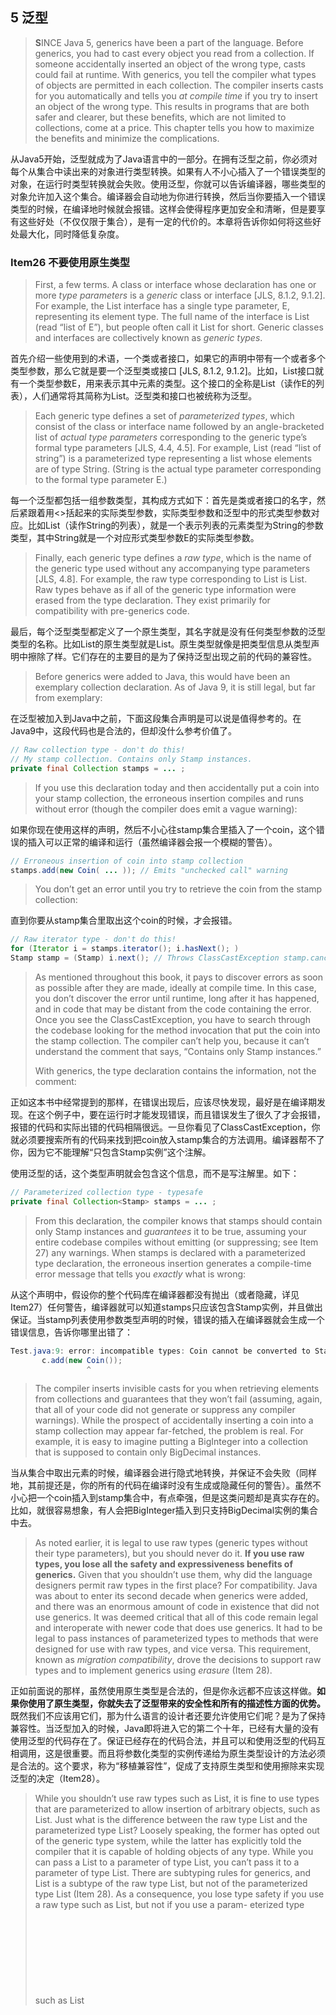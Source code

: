 ## 5 泛型

> **S**INCE Java 5, generics have been a part of the language. Before generics, you had to cast every object you read from a collection. If someone accidentally inserted an object of the wrong type, casts could fail at runtime. With generics, you tell the compiler what types of objects are permitted in each collection. The compiler inserts casts for you automatically and tells you *at compile time* if you try to insert an object of the wrong type. This results in programs that are both safer and clearer, but these benefits, which are not limited to collections, come at a price. This chapter tells you how to maximize the benefits and minimize the complications.

从Java5开始，泛型就成为了Java语言中的一部分。在拥有泛型之前，你必须对每个从集合中读出来的对象进行类型转换。如果有人不小心插入了一个错误类型的对象，在运行时类型转换就会失败。使用泛型，你就可以告诉编译器，哪些类型的对象允许加入这个集合。编译器会自动地为你进行转换，然后当你要插入一个错误类型的时候，在编译地时候就会报错。这样会使得程序更加安全和清晰，但是要享有这些好处（不仅仅限于集合），是有一定的代价的。本章将告诉你如何将这些好处最大化，同时降低复杂度。

### Item26 不要使用原生类型

> First, a few terms. A class or interface whose declaration has one or more *type parameters* is a *generic* class or interface [JLS, 8.1.2, 9.1.2]. For example, the List interface has a single type parameter, E, representing its element type. The full name of the interface is List<E> (read “list of E”), but people often call it List for short. Generic classes and interfaces are collectively known as *generic types*.

首先介绍一些使用到的术语，一个类或者接口，如果它的声明中带有一个或者多个类型参数，那么它就是要一个泛型类或接口 [JLS, 8.1.2, 9.1.2]。比如，List接口就有一个类型参数E，用来表示其中元素的类型。这个接口的全称是List<E>（读作E的列表），人们通常将其简称为List。泛型类和接口也被统称为泛型。

> Each generic type defines a set of *parameterized types*, which consist of the class or interface name followed by an angle-bracketed list of *actual type parameters* corresponding to the generic type’s formal type parameters [JLS, 4.4, 4.5]. For example, List<String> (read “list of string”) is a parameterized type representing a list whose elements are of type String. (String is the actual type parameter corresponding to the formal type parameter E.)

每一个泛型都包括一组参数类型，其构成方式如下：首先是类或者接口的名字，然后紧跟着用<>括起来的实际类型参数，实际类型参数和泛型中的形式类型参数对应。比如List<String>（读作String的列表），就是一个表示列表的元素类型为String的参数类型，其中String就是一个对应形式类型参数E的实际类型参数。

> Finally, each generic type defines a *raw type*, which is the name of the generic type used without any accompanying type parameters [JLS, 4.8]. For example, the raw type corresponding to List<E> is List. Raw types behave as if all of the generic type information were erased from the type declaration. They exist primarily for compatibility with pre-generics code.

最后，每个泛型类型都定义了一个原生类型，其名字就是没有任何类型参数的泛型类型的名称。比如List<E>的原生类型就是List。原生类型就像是把类型信息从类型声明中擦除了样。它们存在的主要目的是为了保持泛型出现之前的代码的兼容性。

> Before generics were added to Java, this would have been an exemplary collection declaration. As of Java 9, it is still legal, but far from exemplary:

在泛型被加入到Java中之前，下面这段集合声明是可以说是值得参考的。在Java9中，这段代码也是合法的，但却没什么参考价值了。

```java
// Raw collection type - don't do this!
// My stamp collection. Contains only Stamp instances.
private final Collection stamps = ... ;
```

> If you use this declaration today and then accidentally put a coin into your stamp collection, the erroneous insertion compiles and runs without error (though the compiler does emit a vague warning):

如果你现在使用这样的声明，然后不小心往stamp集合里插入了一个coin，这个错误的插入可以正常的编译和运行（虽然编译器会报一个模糊的警告）。

```java
// Erroneous insertion of coin into stamp collection
stamps.add(new Coin( ... )); // Emits "unchecked call" warning
```

> You don’t get an error until you try to retrieve the coin from the stamp collection:

直到你要从stamp集合里取出这个coin的时候，才会报错。

```java
// Raw iterator type - don't do this!
for (Iterator i = stamps.iterator(); i.hasNext(); )
Stamp stamp = (Stamp) i.next(); // Throws ClassCastException stamp.cancel();
```

> As mentioned throughout this book, it pays to discover errors as soon as possible after they are made, ideally at compile time. In this case, you don’t discover the error until runtime, long after it has happened, and in code that may be distant from the code containing the error. Once you see the ClassCastException, you have to search through the codebase looking for the method invocation that put the coin into the stamp collection. The compiler can’t help you, because it can’t understand the comment that says, “Contains only Stamp instances.”
>
> With generics, the type declaration contains the information, not the comment:

正如这本书中经常提到的那样，在错误出现后，应该尽快发现，最好是在编译期发现。在这个例子中，要在运行时才能发现错误，而且错误发生了很久了才会报错，报错的代码和实际出错的代码相隔很远。一旦你看见了ClassCastException，你就必须要搜索所有的代码来找到把coin放入stamp集合的方法调用。编译器帮不了你，因为它不能理解“只包含Stamp实例”这个注解。

使用泛型的话，这个类型声明就会包含这个信息，而不是写注解里。如下：

```java
// Parameterized collection type - typesafe
private final Collection<Stamp> stamps = ... ;
```

> From this declaration, the compiler knows that stamps should contain only Stamp instances and *guarantees* it to be true, assuming your entire codebase compiles without emitting (or suppressing; see Item 27) any warnings. When stamps is declared with a parameterized type declaration, the erroneous insertion generates a compile-time error message that tells you *exactly* what is wrong:

从这个声明中，假设你的整个代码库在编译器都没有抛出（或者隐藏，详见Item27）任何警告，编译器就可以知道stamps只应该包含Stamp实例，并且做出保证。当stamp列表使用参数类型声明的时候，错误的插入在编译器就会生成一个错误信息，告诉你哪里出错了：

```java
Test.java:9: error: incompatible types: Coin cannot be converted to Stamp
       c.add(new Coin());
                 ^
```

> The compiler inserts invisible casts for you when retrieving elements from collections and guarantees that they won’t fail (assuming, again, that all of your code did not generate or suppress any compiler warnings). While the prospect of accidentally inserting a coin into a stamp collection may appear far-fetched, the problem is real. For example, it is easy to imagine putting a BigInteger into a collection that is supposed to contain only BigDecimal instances.

当从集合中取出元素的时候，编译器会进行隐式地转换，并保证不会失败（同样地，其前提还是，你的所有的代码在编译时没有生成或隐藏任何的警告）。虽然不小心把一个coin插入到stamp集合中，有点牵强，但是这类问题却是真实存在的。比如，就很容易想象，有人会把BigInteger插入到只支持BigDecimal实例的集合中去。

> As noted earlier, it is legal to use raw types (generic types without their type parameters), but you should never do it. **If you use raw types, you lose all the safety and expressiveness benefits of generics.** Given that you shouldn’t use them, why did the language designers permit raw types in the first place? For compatibility. Java was about to enter its second decade when generics were added, and there was an enormous amount of code in existence that did not use generics. It was deemed critical that all of this code remain legal and interoperate with newer code that does use generics. It had to be legal to pass instances of parameterized types to methods that were designed for use with raw types, and vice versa. This requirement, known as *migration compatibility*, drove the decisions to support raw types and to implement generics using *erasure* (Item 28).

正如前面说的那样，虽然使用原生类型是合法的，但是你永远都不应该这样做。**如果你使用了原生类型，你就失去了泛型带来的安全性和所有的描述性方面的优势。** 既然我们不应该用它们，那为什么语言的设计者还要允许使用它们呢？是为了保持兼容性。当泛型加入的时候，Java即将进入它的第二个十年，已经有大量的没有使用泛型的代码存在了。保证已经存在的代码合法，并且可以和使用泛型的代码互相调用，这是很重要。而且将参数化类型的实例传递给为原生类型设计的方法必须是合法的。这个要求，称为“移植兼容性”，促成了支持原生类型和使用擦除来实现泛型的决定（Item28）。

> While you shouldn’t use raw types such as List, it is fine to use types that are parameterized to allow insertion of arbitrary objects, such as List<Object>. Just what is the difference between the raw type List and the parameterized type List<Object>? Loosely speaking, the former has opted out of the generic type system, while the latter has explicitly told the compiler that it is capable of holding objects of any type. While you can pass a List<String> to a parameter of type List, you can’t pass it to a parameter of type List<Object>. There are subtyping rules for generics, and List<String> is a subtype of the raw type List, but not of the parameterized type List<Object> (Item 28). As a consequence, you lose type safety if you use a raw type such as List, but not if you use a param- eterized type such as List<Object>.

虽然你不应该使用原生类型，比如List，但是使用参数化类型来允许插入任意的对象（比如List<Object>）却是可行的。那么，原生类型List和参数化类型List<Object>之间有什么区别呢？不严格地说，前者不属于泛型系统，而后者明确地告诉了编译器，可持有任意类型的对象。你可以把一个List<String>传递给一个类型为List的参数，但是却不能把它传给一个类型为List<Object>的参数。在泛型中也有子类规则。List<String>是List的子类，却不是参数化类型List<Object>的子类（Item28）。因此，当你使用原生类型的时候，比如List，你就失去了类型安全性，但当你使用参数化类型，比如List<Object>的时候就不会。

> To make this concrete, consider the following program:

为了说得更明确一些，看下面这个程序：

```java
// Fails at runtime - unsafeAdd method uses a raw type (List)!
public static void main(String[] args) {
		List<String> strings = new ArrayList<>(); 
  	unsafeAdd(strings, Integer.valueOf(42));
		String s = strings.get(0); // Has compiler-generated cast
}
private static void unsafeAdd(List list, Object o) { 
  list.add(o);
}
```

> This program compiles, but because it uses the raw type List, you get a warning:

由于程序使用的是原生类型，所有可以编译，会收到一条警告如下：

```java
Test.java:10: warning: [unchecked] unchecked call to add(E) as a member of the raw type List
             list.add(o);
                     ^
```

> And indeed, if you run the program, you get a ClassCastException when the program tries to cast the result of the invocation strings.get(0), which is an Integer, to a String. This is a compiler-generated cast, so it’s normally guaranteed to succeed, but in this case we ignored a compiler warning and paid the price.

确实是这样的，如果你运行这个程序的话，当程序试图把strings.get(0)调用的结果从Integer转换到String时候，就会抛出一个ClassCastException。这是一个编译器生成的转换，通常来说是会成功的，但是由于我们忽略了编译器警告，因此便付出了代价。

> If you replace the raw type List with the parameterized type List<Object> in the unsafeAdd declaration and try to recompile the program, you’ll find that it no longer compiles but emits the error message:

如果你在unsafeAdd的声明中，使用参数化类型List<Object>来代替原生类型List，然后重新编译程序，你就会发现，如果不解决下面这个错误信息的话，是无法进行编译的：

```java
Test.java:5: error: incompatible types: List<String> cannot be
         converted to List<Object>
             unsafeAdd(strings, Integer.valueOf(42));
                 ^
```

> You might be tempted to use a raw type for a collection whose element type is unknown and doesn’t matter. For example, suppose you want to write a method that takes two sets and returns the number of elements they have in common. Here’s how you might write such a method if you were new to generics:

在不确定或者不在乎集合内的元素类型的时候，你可能会使用原生类型。比如，假设你想写一个方法，从两个set中返回其中相同的元素的个数。如果你会泛型不了解的话，你可能会写出下面这样的方法：

```java
// Use of raw type for unknown element type - don't do this! 
static int numElementsInCommon(Set s1, Set s2) {
             int result = 0;
             for (Object o1 : s1)
                 if (s2.contains(o1))
                     result++;
             return result;
     }
```

> This method works but it uses raw types, which are dangerous. The safe alternative is to use *unbounded wildcard types*. If you want to use a generic type but you don’t know or care what the actual type parameter is, you can use a question mark instead. For example, the unbounded wildcard type for the generic type Set<E> is Set<?> (read “set of some type”). It is the most general parameterized Set type, capable of holding *any* set. Here is how the numElementsInCommon declaration looks with unbounded wildcard types:

这个方法可以工作，但是使用了危险的原生类型。安全的替代方法是使用无限制通配符类型（unbounded wildcard types）。当你想使用泛型，却又不知道也不关系其真正的类型参数是什么的时候你就可以使用一个问号来代替。比如泛型Set<E>的无限制通配符类型就是Set<?>(读作，某个类型的集合)。这是一个最普通的参数化Set类型，可以持有任意的Set。下面是numElementsInCommon使用无限制通配符类型进行声明的代码：

```java
// Uses unbounded wildcard type - typesafe and flexible 
static int numElementsInCommon(Set<?> s1, Set<?> s2) { ... }
```

> What is the difference between the unbounded wildcard type Set<?> and the raw type Set? Does the question mark really buy you anything? Not to belabor the point, but the wildcard type is safe and the raw type isn’t. You can put *any* element into a collection with a raw type, easily corrupting the collection’s type invariant (as demonstrated by the unsafeAdd method on page 119); **you can’t put any element (other than null) into a Collection< ？>**. Attempting to do so will generate a compile-time error message like this:

那么，无限制通配符类型Set<?>和原生类型Set之间的区别是什么呢？这个问号确实能起到作用吗？通配符类型是安全的，但是原生类型却不是，这一点是毋庸置疑的。你可以往一个原生类型的集合里，添加任何一个元素，可以很容易打破集合的类型约束（就像前面的unsafeAdd方法所示范的那样）；**但是你却不能往一个Collection<？>里添加除了null以外的任何元素**。当你企图这么做的时候，就会在编译的时候，生成一个如下所示的错误信息：

```java
WildCard.java:13: error: incompatible types: String cannot be
   converted to CAP#1
       c.add("verboten");
             ^
     where CAP#1 is a fresh type-variable:
       CAP#1 extends Object from capture of ?
```

> Admittedly this error message leaves something to be desired, but the compiler has done its job, preventing you from corrupting the collection’s type invariant, whatever its element type may be. Not only can’t you put any element (other than null) into a Collection<?>, but you can’t assume anything about the type of the objects that you get out. If these restrictions are unacceptable, you can use *generic methods* (Item 30) or *bounded wildcard types* (Item 31).

虽然这个错误信息还缺少一些想看到的东西， 但是编译器已经完成了它的任务，阻止了我们破坏集合的类型约束，不论这个元素类型是什么。你不仅仅不能把任何元素（除了null）放到Collection<?>里去，还不能对从里面取出来的元素的类型做任何的假设。如果这些限制无法接受，你可以使用泛型方法（Item30）或者有限制通配符类型（Item31）。

> There are a few minor exceptions to the rule that you should not use raw types. **You must use raw types in class literals.** The specification does not permit the use of parameterized types (though it does permit array types and primitive types) [JLS, 15.8.2]. In other words, List.class, String[].class, and int.class are all legal, but List<String>.class and List<?>.class are not.

对于你不应该使用原生类型这一规则，有几种小小的例外情况。**在类字面量中，你必须使用原生类型**。规范不允许使用参数化类型（但是又允许使用数组类型和基本类型）[JLS, 15.8.2]。换句话说，List.class, String[].class, 和int.class都是合法的，但是 List<String>.class 和 List<?>.class却是不合法的。

> A second exception to the rule concerns the instanceof operator. Because generic type information is erased at runtime, it is illegal to use the instanceof operator on parameterized types other than unbounded wildcard types. The use of unbounded wildcard types in place of raw types does not affect the behavior of the instanceof operator in any way. In this case, the angle brackets and question marks are just noise. **This is the preferred way to use the** **instanceof** **operator with generic types:**

这个规则的第二个例外，是关于instanceof操作符的，因为在运行中，泛型类型信息是被擦除了，使用instanceof操作符在参数化类型上时非法的，无限制通配符类型除外。使用无限制通配符来代替原生类型不会对instanceof操作符的结果产生任何的影响，在这种情况下，<> 和 ? 就仅仅只是多余的了。下面是泛型使用instanceof操作符的首选的方法：

```java
// Legitimate use of raw type - instanceof operator 
if (o instanceof Set) { // Raw type
	Set<?> s = (Set<?>) o; // Wildcard type
	... 
}
```

> Note that once you’ve determined that o is a Set, you must cast it to the wildcard type Set<?>, not the raw type Set. This is a checked cast, so it will not cause a compiler warning.

需要注意的是， 一旦你确定了o是一个Set，就必须将其转化为通配符类型Set<?>，而不是原生类型。这是一个受检的转化，这样就不会出现编译器警告了。

> In summary, using raw types can lead to exceptions at runtime, so don’t use them. They are provided only for compatibility and interoperability with legacy code that predates the introduction of generics. As a quick review, Set<Object> is a parameterized type representing a set that can contain objects of any type, Set<?> is a wildcard type representing a set that can contain only objects of some unknown type, and Set is a raw type, which opts out of the generic type system. The first two are safe, and the last is not.
>
> For quick reference, the terms introduced in this item (and a few introduced later in this chapter) are summarized in the following table:

总结一下，使用原生类型可能会在运行时出现异常，因此不要使用它们。它们只是用来保证泛型发布之前的代码的兼容性和互用性的。来做一个快速的回顾，Set<object>是一个参数化类型，表示这个set可以持有任意类型的对象；Set<?>是一个通配符类型，表示这个set只能包含某个未知类型的对象；Set是一个原生类型，不适于泛型类型系统的一部分。前两种是安全的，而后一种是不安全的。

为了便于参考，将本节中介绍的术语（还有一些在本章中后面会用到）总结如下表：

|                    术语                     |               范例               |      条目      |
| :-----------------------------------------: | :------------------------------: | :------------: |
|      参数化类型（Parameterized type）       |           List<String>           |     Item26     |
|    实际类型参数（Actual type parameter）    |              String              |     Item26     |
|            泛型（Generic type）             |             List<E>              | Item26和Iten29 |
|    形式类型参数（Formal type parameter）    |                E                 |     Item26     |
| 无限制通配符类型（Unbounded wildcard type） |             List<?>              |     Item26     |
|            原生类型（Raw type）             |               List               |     Item26     |
|   有限制类型参数（Bounded type parameter)   |        <E extends Number>        |     Item29     |
|    递归类型限制（Recursive type bound）     |    <T extends Comparable<T>>     |     Item30     |
|  有限制通配符类型（Bounded wildcard type）  |      List<? extends Number>      |     Item31     |
|         泛型方法（Generic method）          | static <E> List<E> asList(E[] a) |     Item30     |
|           类型令牌（Type token）            |           String.class           |     Item33     |















